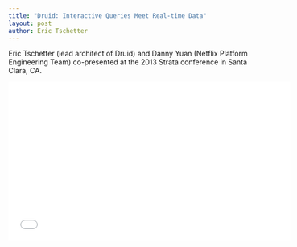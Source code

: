 ```yaml
---
title: "Druid: Interactive Queries Meet Real-time Data"
layout: post
author: Eric Tschetter
---
```


Eric Tschetter (lead architect of Druid) and Danny Yuan (Netflix Platform Engineering Team) co-presented at the 2013 Strata conference in Santa Clara, CA.



<iframe width="560" height="315" 
src="//www.youtube.com/embed/eCbXoGSyHbg?rel=0" 
frameborder="0"></iframe>
